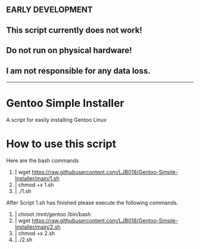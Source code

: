 ## EARLY DEVELOPMENT
## This script currently does not work!
## Do not run on physical hardware!
## I am not responsible for any data loss.
---
# Gentoo Simple Installer
A script for easily installing Gentoo Linux

# How to use this script
Here are the bash commands

1. | wget https://raw.githubusercontent.com/LJB018/Gentoo-Simple-Installer/main/1.sh
2. | chmod +x 1.sh
3. | ./1.sh

After Script 1.sh has finished please execute the following commands.

1. | chroot /mnt/gentoo /bin/bash
2. | wget https://raw.githubusercontent.com/LJB018/Gentoo-Simple-Installer/main/2.sh
3. | chmod +x 2.sh
4. | ./2.sh
